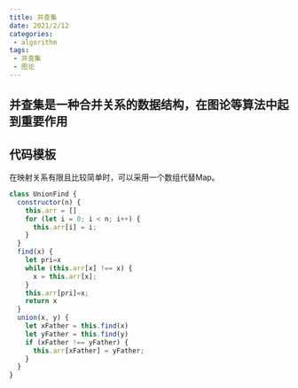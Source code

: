 ```yaml
---
title: 并查集
date: 2021/2/12
categories:
 - algorithm
tags:
 - 并查集
 - 图论
---
```


## 并查集是一种合并关系的数据结构，在图论等算法中起到重要作用

## 代码模板

在映射关系有限且比较简单时，可以采用一个数组代替Map。

```js
class UnionFind {
  constructor(n) {
    this.arr = []
    for (let i = 0; i < n; i++) {
      this.arr[i] = i;
    }
  }
  find(x) {
    let pri=x
    while (this.arr[x] !== x) {
      x = this.arr[x];
    }
    this.arr[pri]=x;
    return x
  }
  union(x, y) {
    let xFather = this.find(x)
    let yFather = this.find(y)
    if (xFather !== yFather) {
      this.arr[xFather] = yFather;
    }
  }
}

```
